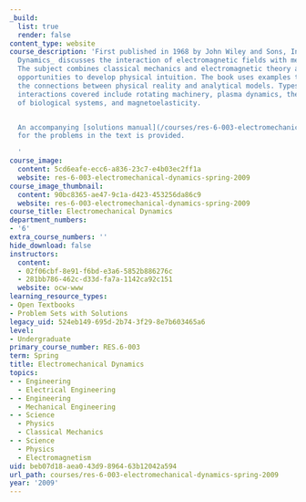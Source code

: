 ```yaml
---
_build:
  list: true
  render: false
content_type: website
course_description: 'First published in 1968 by John Wiley and Sons, Inc., _Electromechanical
  Dynamics_ discusses the interaction of electromagnetic fields with media in motion.
  The subject combines classical mechanics and electromagnetic theory and provides
  opportunities to develop physical intuition. The book uses examples that emphasize
  the connections between physical reality and analytical models. Types of electromechanical
  interactions covered include rotating machinery, plasma dynamics, the electromechanics
  of biological systems, and magnetoelasticity.


  An accompanying [solutions manual](/courses/res-6-003-electromechanical-dynamics-spring-2009/pages/solutions-manual)
  for the problems in the text is provided.

  '
course_image:
  content: 5cd6eafe-ecc6-a836-23c7-e4b03ec2ff1a
  website: res-6-003-electromechanical-dynamics-spring-2009
course_image_thumbnail:
  content: 90bc8365-ae47-9c1a-d423-453256da86c9
  website: res-6-003-electromechanical-dynamics-spring-2009
course_title: Electromechanical Dynamics
department_numbers:
- '6'
extra_course_numbers: ''
hide_download: false
instructors:
  content:
  - 02f06cbf-8e91-f6bd-e3a6-5852b886276c
  - 281bb786-462c-d33d-fa7a-1142ca92c151
  website: ocw-www
learning_resource_types:
- Open Textbooks
- Problem Sets with Solutions
legacy_uid: 524eb149-695d-2b74-3f29-8e7b603465a6
level:
- Undergraduate
primary_course_number: RES.6-003
term: Spring
title: Electromechanical Dynamics
topics:
- - Engineering
  - Electrical Engineering
- - Engineering
  - Mechanical Engineering
- - Science
  - Physics
  - Classical Mechanics
- - Science
  - Physics
  - Electromagnetism
uid: beb07d18-aea0-43d9-8964-63b12042a594
url_path: courses/res-6-003-electromechanical-dynamics-spring-2009
year: '2009'
---
```

